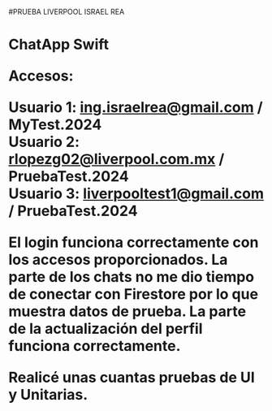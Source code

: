 
#PRUEBA LIVERPOOL ISRAEL REA <h1>

ChatApp Swift

Accesos:

Usuario 1: ing.israelrea@gmail.com / MyTest.2024 <br>
Usuario 2: rlopezg02@liverpool.com.mx / PruebaTest.2024 <br>
Usuario 3: liverpooltest1@gmail.com / PruebaTest.2024 <br>

El login funciona correctamente con los accesos proporcionados.
La parte de los chats no me dio tiempo de conectar con Firestore por lo que muestra datos de prueba.
La parte de la actualización del perfil funciona correctamente.

Realicé unas cuantas pruebas de UI y Unitarias.
